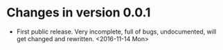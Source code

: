 # Changes in version 0.0.1

- First public release. Very incomplete, full of bugs, undocumented,
  will get changed and rewritten. <2016-11-14 Mon>
